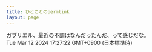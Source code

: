 ```yaml
---
title: ひとことのpermlink
layout: page
---
```

<div class="box" dt="1710232042282">
  ガブリエル、最近の不調はなんだったんだ、って感じだな。
  <div class="content is-small">Tue Mar 12 2024 17:27:22 GMT+0900 (日本標準時)</div>
</div>